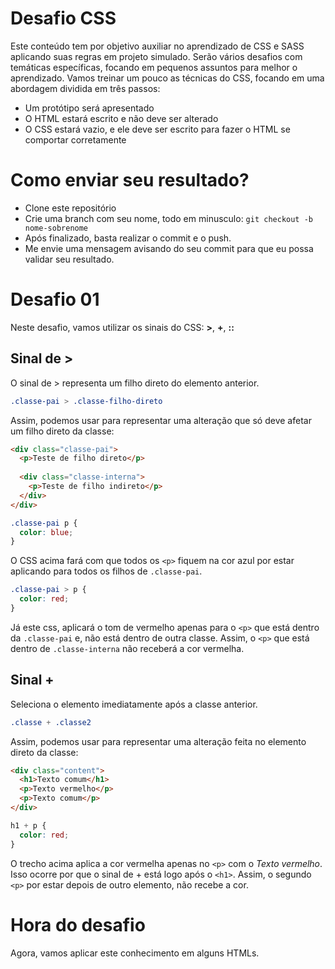 # Desafio CSS
Este conteúdo tem por objetivo auxiliar no aprendizado de CSS e SASS aplicando suas regras em projeto simulado. Serão vários desafios com temáticas específicas, focando em pequenos assuntos para melhor o aprendizado.
Vamos treinar um pouco as técnicas do CSS, focando em uma abordagem dividida em três passos:

* Um protótipo será apresentado
* O HTML estará escrito e não deve ser alterado
* O CSS estará vazio, e ele deve ser escrito para fazer o HTML se comportar corretamente

# Como enviar seu resultado?
* Clone este repositório
* Crie uma branch com seu nome, todo em minusculo: `git checkout -b nome-sobrenome`
* Após finalizado, basta realizar o commit e o push.
* Me envie uma mensagem avisando do seu commit para que eu possa validar seu resultado.

# Desafio 01
Neste desafio, vamos utilizar os sinais do CSS: **>**, **+**, **::**

## Sinal de >
O sinal de > representa um filho direto do elemento anterior.

```css
.classe-pai > .classe-filho-direto
```

Assim, podemos usar para representar uma alteração que só deve afetar um filho direto da classe:

```html
<div class="classe-pai">
  <p>Teste de filho direto</p>
  
  <div class="classe-interna">
    <p>Teste de filho indireto</p>
  </div>
</div>
```

```css
.classe-pai p {  
  color: blue;
}
```
O CSS acima fará com que todos os `<p>` fiquem na cor azul por estar aplicando para todos os filhos de `.classe-pai`.

```css
.classe-pai > p {  
  color: red;
}
```
Já este css, aplicará o tom de vermelho apenas para o `<p>` que está dentro da `.classe-pai` e, não está dentro de outra classe. Assim, o `<p>` que está dentro de `.classe-interna` não receberá a cor vermelha.

## Sinal +
Seleciona o elemento imediatamente após a classe anterior.
```css
.classe + .classe2
```

Assim, podemos usar para representar uma alteração feita no elemento direto da classe:
```html
<div class="content">
  <h1>Texto comum</h1>
  <p>Texto vermelho</p>
  <p>Texto comum</p>
</div>
```

```css
h1 + p {
  color: red;
}
```
O trecho acima aplica a cor vermelha apenas no `<p>` com o *Texto vermelho*.
Isso ocorre por que o sinal de + está logo após o `<h1>`.
Assim, o segundo `<p>` por estar depois de outro elemento, não recebe a cor.

# Hora do desafio
Agora, vamos aplicar este conhecimento em alguns HTMLs.
